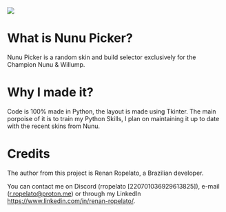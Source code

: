 

<img src="https://i.imgur.com/3mknbHr.png">

# What is Nunu Picker?
Nunu Picker is a random skin and build selector exclusively for the Champion Nunu & Willump. 

# Why I made it?
Code is 100% made in Python, the layout is made using Tkinter. The main porpoise of it is to train my Python Skills, I plan on maintaining it up to date with the recent skins from Nunu.

# Credits
The author from this project is Renan Ropelato, a Brazilian developer.

You can contact me on Discord (rropelato [220701036929613825]), e-mail (r.ropelato@proton.me) or through my LinkedIn https://www.linkedin.com/in/renan-ropelato/.
